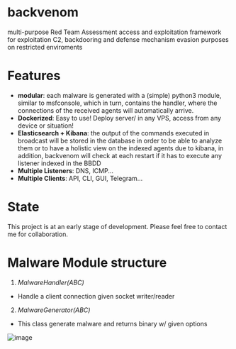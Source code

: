 # backvenom
multi-purpose Red Team Assessment access and exploitation framework for exploitation C2, backdooring and defense mechanism evasion purposes on restricted enviroments

# Features
- **modular**: each malware is generated with a (simple) python3 module, similar to msfconsole, which in turn, contains the handler, where the connections of the received agents will automatically arrive.
- **Dockerized**: Easy to use! Deploy server/ in any VPS, access from any device or situation!
- **Elasticsearch + Kibana**: the output of the commands executed in broadcast will be stored in the database in order to be able to analyze them or to have a holistic view on the indexed agents due to kibana, in addition, backvenom will check at each restart if it has to execute any listener indexed in the BBDD
- **Multiple Listeners**: DNS, ICMP...
- **Multiple Clients**: API, CLI, GUI, Telegram...


# State
This project is at an early stage of development. Please feel free to contact me for collaboration.

# Malware Module structure
1. _MalwareHandler(ABC)_
  - Handle a client connection given socket writer/reader
2. _MalwareGenerator(ABC)_
  -  This class generate malware and returns binary w/ given options
        
 ![image](https://user-images.githubusercontent.com/41192980/176485365-699a4ba2-1877-4b8e-8bbd-c5ffdc43d160.png)
 
